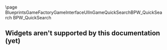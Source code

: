 \page BlueprintsGameFactoryGameInterfaceUIInGameQuickSearchBPW_QuickSearch BPW_QuickSearch
## Widgets aren't supported by this documentation (yet)
